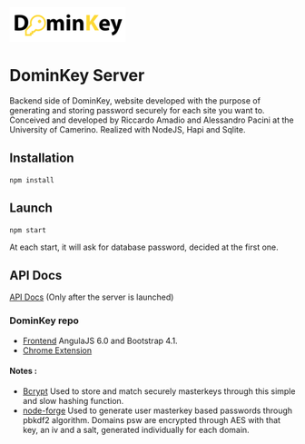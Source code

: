 ![alt text](https://github.com/Alepacox/ChromeExtension_PasswordManager_UnicamWebProject/blob/master/logo/dominKey_logo.png)

# DominKey Server
Backend side of DominKey, website developed with the purpose of generating and storing password securely for each site you want to. Conceived and developed by Riccardo Amadio and Alessandro Pacini at the University of Camerino.
Realized with NodeJS, Hapi and Sqlite.
## Installation
```
npm install
```
## Launch
```
npm start
```
At each start, it will ask for database password, decided at the first one.
## API Docs
[API Docs](http://localhost:8000/docs) (Only after the server is launched)

### DominKey repo
* [Frontend](https://github.com/rokity/Frontend_PasswordManager_UnicamWebProject)
  AngulaJS 6.0 and Bootstrap 4.1.
* [Chrome Extension](https://github.com/Alepacox/ChromeExtension_PasswordManager_UnicamWebProject)

#### Notes :
* [Bcrypt](https://www.npmjs.com/package/bcrypt) 
  Used to store and match securely masterkeys through this simple and slow hashing function.
* [node-forge](https://www.npmjs.com/package/node-forge)
  Used to generate user masterkey based passwords through pbkdf2 algorithm. Domains psw are encrypted through AES with that key, an iv and 
  a salt, generated individually for each domain.
